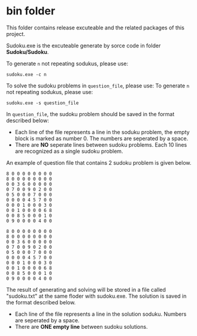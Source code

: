# bin folder

This folder contains release excuteable and the related packages of this project.

Sudoku.exe is the excuteable generate by sorce code in folder **Sudoku/Sudoku**. 

To generate `n` not repeating sodukus, please use:
```
sudoku.exe -c n
```


To solve the sudoku problems in `question_file`, please use:
 To generate `n` not repeating sodukus, please use:
```
sudoku.exe -s question_file
```
In `question_file`, the sudoku problem should be saved in the format described below:

* Each line of the file represents a line in the soduku problem, 
  the empty block is marked as number 0. The numbers are seperated by a space.
* There are **NO** seperate lines between sudoku problems. Each 10 lines are
  recognized as a single sudoku problem.

An example of question file that contains 2 sudoku problem is given below.
```
8 0 0 0 0 0 0 0 0
8 0 0 0 0 0 0 0 0
0 0 3 6 0 0 0 0 0
0 7 0 0 9 0 2 0 0
0 5 0 0 0 7 0 0 0
0 0 0 0 4 5 7 0 0
0 0 0 1 0 0 0 3 0
0 0 1 0 0 0 0 6 8
0 0 8 5 0 0 0 1 0
0 9 0 0 0 0 4 0 0

8 0 0 0 0 0 0 0 0
8 0 0 0 0 0 0 0 0
0 0 3 6 0 0 0 0 0
0 7 0 0 9 0 2 0 0
0 5 0 0 0 7 0 0 0
0 0 0 0 4 5 7 0 0
0 0 0 1 0 0 0 3 0
0 0 1 0 0 0 0 6 8
0 0 8 5 0 0 0 1 0
0 9 0 0 0 0 4 0 0
```

The result of generating and solving will be stored in a file called "sudoku.txt"
at the same floder with sudoku.exe.
The solution is saved in the format described below.

* Each line of the file represents a line in the solution soduku.
  Numbers are seperated by a space.
* There are **ONE empty line**  between sudoku solutions.


